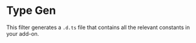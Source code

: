 # Type Gen

This filter generates a `.d.ts` file that contains all the relevant constants in your add-on.